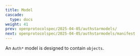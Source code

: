 ```yaml
---
title: Model
cascade:
  type: docs
weight: 41
prev: openprotocolspec/2025-04-05/authstarmodels/
next: openprotocolspec/2025-04-05/authstarmodels/manifest
---
```


An `Auth*` model is designed to contain `objects`.
